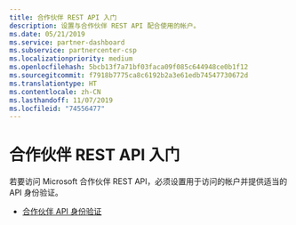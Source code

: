 ```yaml
---
title: 合作伙伴 REST API 入门
description: 设置与合作伙伴 REST API 配合使用的帐户。
ms.date: 05/21/2019
ms.service: partner-dashboard
ms.subservice: partnercenter-csp
ms.localizationpriority: medium
ms.openlocfilehash: 5bcb13f7a71bf03faca09f085c644948ce0b1f12
ms.sourcegitcommit: f7918b7775ca8c6192b2a3e61edb74547730672d
ms.translationtype: HT
ms.contentlocale: zh-CN
ms.lasthandoff: 11/07/2019
ms.locfileid: "74556477"
---
```

# <a name="get-started-with-the-partner-rest-api"></a>合作伙伴 REST API 入门

若要访问 Microsoft 合作伙伴 REST API，必须设置用于访问的帐户并提供适当的 API 身份验证。

* [合作伙伴 API 身份验证](api-authentication.md)
